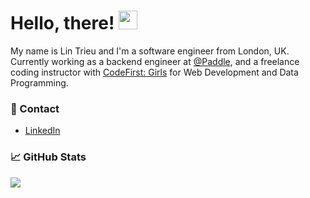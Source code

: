 # Hello, there! <img src="https://raw.githubusercontent.com/MartinHeinz/MartinHeinz/master/wave.gif" width="30px">

My name is Lin Trieu and I'm a software engineer from London, UK. Currently working as a backend engineer at [@Paddle](https://github.com/PaddleHQ), and a freelance coding instructor with [CodeFirst: Girls](https://codefirstgirls.org.uk/) for Web Development and Data Programming.


### 💬 Contact 
- [LinkedIn](https://www.linkedin.com/in/lin-trieu/)


### 📈 GitHub Stats

<a href="https://github.com/LinTrieu/LinTrieu">
  <img align="center" src="https://github-readme-stats.vercel.app/api?username=lintrieu&count_private=true&show_icons=true&hide=contribs&theme=gotham" />
</a>
